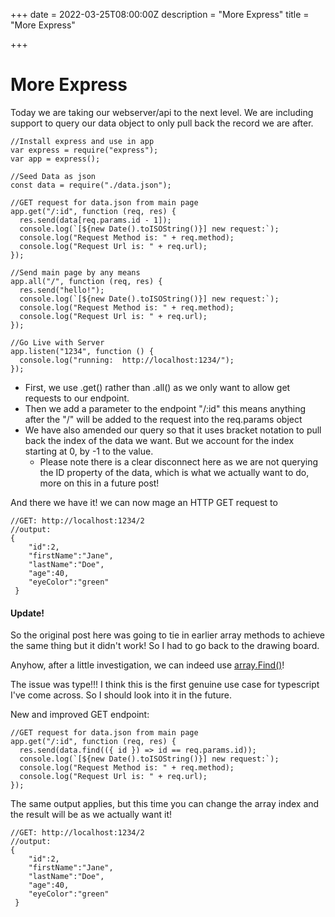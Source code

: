 +++
date = 2022-03-25T08:00:00Z
description = "More Express"
title = "More Express"

+++
# More Express

Today we are taking our webserver/api to the next level. We are including support to query our data object to only pull back the record we are after.

    //Install express and use in app
    var express = require("express");
    var app = express();
    
    //Seed Data as json
    const data = require("./data.json");
    
    //GET request for data.json from main page
    app.get("/:id", function (req, res) {
      res.send(data[req.params.id - 1]);
      console.log(`[${new Date().toISOString()}] new request:`);
      console.log("Request Method is: " + req.method);
      console.log("Request Url is: " + req.url);
    });
    
    //Send main page by any means
    app.all("/", function (req, res) {
      res.send("hello!");
      console.log(`[${new Date().toISOString()}] new request:`);
      console.log("Request Method is: " + req.method);
      console.log("Request Url is: " + req.url);
    });
    
    //Go Live with Server
    app.listen("1234", function () {
      console.log("running:  http://localhost:1234/");
    });

* First, we use .get() rather than .all() as we only want to allow get requests to our endpoint.
* Then we add a parameter to the endpoint "/:id" this means anything after the "/" will be added to the request into the req.params object
* We have also amended our query so that it uses bracket notation to pull back the index of the data we want. But we account for the index starting at 0, by -1 to the value.
  * Please note there is a clear disconnect here as we are not querying the ID property of the data, which is what we actually want to do, more on this in a future post!

And there we have it! we can now mage an HTTP GET request to

    //GET: http://localhost:1234/2
    //output:
    {
    	"id":2,
        "firstName":"Jane",
        "lastName":"Doe",
        "age":40,
        "eyeColor":"green"
     }

#### Update!

So the original post here was going to tie in earlier array methods to achieve the same thing but it didn't work! So I had to go back to the drawing board. 

Anyhow, after a little investigation, we can indeed use [array.Find()]()! 

The issue was type!!! I think this is the first genuine use case for typescript I've come across. So I should look into it in the future.  

New and improved GET endpoint:

    //GET request for data.json from main page
    app.get("/:id", function (req, res) {
      res.send(data.find(({ id }) => id == req.params.id));
      console.log(`[${new Date().toISOString()}] new request:`);
      console.log("Request Method is: " + req.method);
      console.log("Request Url is: " + req.url);
    });

The same output applies, but this time you can change the array index and the result will be as we actually want it! 

    //GET: http://localhost:1234/2
    //output:
    {
    	"id":2,
        "firstName":"Jane",
        "lastName":"Doe",
        "age":40,
        "eyeColor":"green"
     }